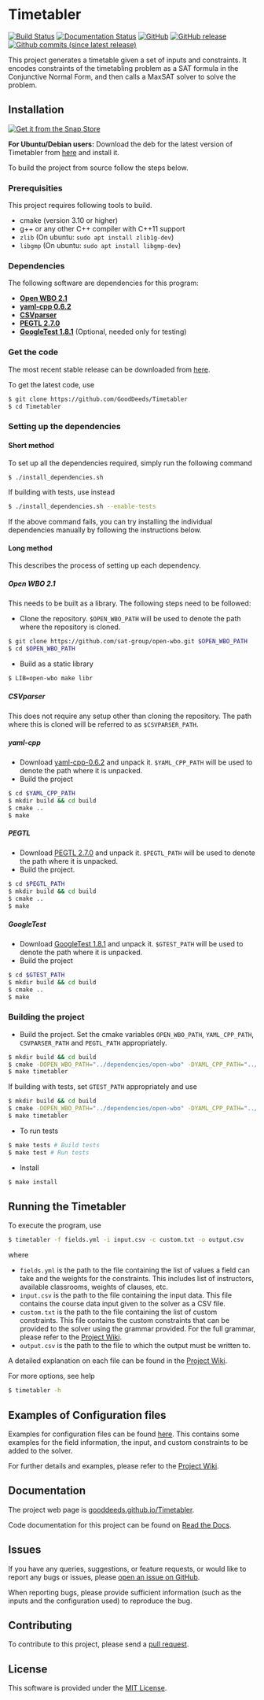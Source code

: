 # Timetabler

[![Build Status](https://travis-ci.com/GoodDeeds/Timetabler.svg?branch=master)](https://travis-ci.com/GoodDeeds/Timetabler)
[![Documentation Status](https://readthedocs.org/projects/timetabler/badge/?version=master)](https://timetabler.readthedocs.io/en/master/)
[![GitHub](https://img.shields.io/github/license/GoodDeeds/Timetabler.svg)](https://github.com/GoodDeeds/Timetabler/blob/master/LICENSE)
[![GitHub release](https://img.shields.io/github/release/GoodDeeds/Timetabler.svg)](https://github.com/GoodDeeds/Timetabler/releases/tag/v0.3.0)
[![Github commits (since latest release)](https://img.shields.io/github/commits-since/GoodDeeds/Timetabler/latest.svg)](https://github.com/GoodDeeds/Timetabler/compare/v0.3.0...master)

This project generates a timetable given a set of inputs and constraints. It encodes constraints of the timetabling problem as a SAT formula in the Conjunctive Normal Form, and then calls a MaxSAT solver to solve the problem.

## Installation

[![Get it from the Snap Store](https://snapcraft.io/static/images/badges/en/snap-store-black.svg)](https://snapcraft.io/timetabler)

**For Ubuntu/Debian users:** Download the deb for the latest version of Timetabler from [here](https://github.com/GoodDeeds/Timetabler/releases) and install it.

To build the project from source follow the steps below.

### Prerequisities

This project requires following tools to build.
* cmake (version 3.10 or higher)
* g++ or any other C++ compiler with C++11 support
* `zlib` (On ubuntu: `sudo apt install zlib1g-dev`)
* `libgmp` (On ubuntu: `sudo apt install libgmp-dev`)

### Dependencies

The following software are dependencies for this program:
* [**Open WBO 2.1**](https://github.com/sat-group/open-wbo/tree/12382e61b0230f7406900b365a4fddc73194c970)
* [**yaml-cpp 0.6.2**](https://github.com/jbeder/yaml-cpp/releases/tag/yaml-cpp-0.6.2)
* [**CSVparser**](https://github.com/MyBoon/CSVparser/tree/540e3e2f46b77ea8178f90910a165695cbb6cc12)
* [**PEGTL 2.7.0**](https://github.com/taocpp/PEGTL/releases/tag/2.7.0)
* [**GoogleTest 1.8.1**](https://github.com/google/googletest/releases/tag/release-1.8.1) (Optional, needed only for testing)

### Get the code

The most recent stable release can be downloaded from [here](https://github.com/GoodDeeds/Timetabler/releases).

To get the latest code, use

```bash
$ git clone https://github.com/GoodDeeds/Timetabler
$ cd Timetabler
```

### Setting up the dependencies

#### Short method

To set up all the dependencies required, simply run the following command
```bash
$ ./install_dependencies.sh
```

If building with tests, use instead
```bash
$ ./install_dependencies.sh --enable-tests
```

If the above command fails, you can try installing the individual dependencies manually by following the instructions below.

#### Long method

This describes the process of setting up each dependency.

##### Open WBO 2.1

This needs to be built as a library. The following steps need to be followed:
* Clone the repository. `$OPEN_WBO_PATH` will be used to denote the path where the repository is cloned.
```bash
$ git clone https://github.com/sat-group/open-wbo.git $OPEN_WBO_PATH
$ cd $OPEN_WBO_PATH
```
* Build as a static library
```bash
$ LIB=open-wbo make libr
```

##### CSVparser

This does not require any setup other than cloning the repository. The path where this is cloned will be referred to as `$CSVPARSER_PATH`.

##### yaml-cpp

* Download [yaml-cpp-0.6.2](https://github.com/jbeder/yaml-cpp/archive/yaml-cpp-0.6.2.tar.gz) and unpack it. `$YAML_CPP_PATH` will be used to denote the path where it is unpacked.
* Build the project
```bash
$ cd $YAML_CPP_PATH
$ mkdir build && cd build
$ cmake ..
$ make
```

##### PEGTL

* Download [PEGTL 2.7.0](https://github.com/taocpp/PEGTL/archive/2.7.0.tar.gz) and unpack it. `$PEGTL_PATH` will be used to denote the path where it is unpacked.
* Build the project.
```bash
$ cd $PEGTL_PATH
$ mkdir build && cd build
$ cmake ..
$ make
```

##### GoogleTest

* Download [GoogleTest 1.8.1](https://github.com/google/googletest/releases/tag/release-1.8.1) and unpack it. `$GTEST_PATH` will be used to denote the path where it is unpacked.
* Build the project
```bash
$ cd $GTEST_PATH
$ mkdir build && cd build
$ cmake ..
$ make
```

### Building the project

* Build the project. Set the cmake variables `OPEN_WBO_PATH`, `YAML_CPP_PATH`, `CSVPARSER_PATH` and `PEGTL_PATH` appropriately.
```bash
$ mkdir build && cd build
$ cmake -DOPEN_WBO_PATH="../dependencies/open-wbo" -DYAML_CPP_PATH="../dependencies/yaml-cpp-yaml-cpp-0.6.2" -DCSVPARSER_PATH="../dependencies/CSVparser" -DPEGTL_PATH="../dependencies/PEGTL-2.7.0" -DENABLE_TESTS=Off ..
$ make timetabler
```

If building with tests, set `GTEST_PATH` appropriately and use
```bash
$ mkdir build && cd build
$ cmake -DOPEN_WBO_PATH="../dependencies/open-wbo" -DYAML_CPP_PATH="../dependencies/yaml-cpp-yaml-cpp-0.6.2" -DCSVPARSER_PATH="../dependencies/CSVparser" -DPEGTL_PATH="../dependencies/PEGTL-2.7.0" -DGTEST_PATH="../dependencies/googletest-release-1.8.1" -DENABLE_TESTS=On ..
$ make timetabler
```

* To run tests
```bash
$ make tests # Build tests
$ make test # Run tests
```
* Install
```bash
$ make install
```

## Running the Timetabler

To execute the program, use
```bash
$ timetabler -f fields.yml -i input.csv -c custom.txt -o output.csv
```
where
* `fields.yml` is the path to the file containing the list of values a field can take and the weights for the constraints. This includes list of instructors, available classrooms, weights of clauses, etc.
* `input.csv` is the path to the file containing the input data. This file contains the course data input given to the solver as a CSV file.
* `custom.txt` is the path to the file containing the list of custom constraints. This file contains the custom constraints that can be provided to the solver using the grammar provided. For the full grammar, please refer to the [Project Wiki](https://github.com/GoodDeeds/Timetabler/wiki).
* `output.csv` is the path to the file to which the output must be written to.

A detailed explanation on each file can be found in the [Project Wiki](https://github.com/GoodDeeds/Timetabler/wiki).

For more options, see help
```bash
$ timetabler -h
```

## Examples of Configuration files

Examples for configuration files can be found [here](https://github.com/GoodDeeds/Timetabler/blob/master/examples). This contains some examples for the field information, the input, and custom constraints to be added to the solver.

For further details and examples, please refer to the [Project Wiki](https://github.com/GoodDeeds/Timetabler/wiki).

## Documentation

The project web page is [gooddeeds.github.io/Timetabler](https://gooddeeds.github.io/Timetabler).

Code documentation for this project can be found on [Read the Docs](https://timetabler.readthedocs.io/).

## Issues

If you have any queries, suggestions, or feature requests, or would like to report any bugs or issues, please [open an issue on GitHub](https://github.com/GoodDeeds/Timetabler/issues/new).

When reporting bugs, please provide sufficient information (such as the inputs and the configuration used) to reproduce the bug.

## Contributing

To contribute to this project, please send a [pull request](https://github.com/GoodDeeds/Timetabler/compare).

## License

This software is provided under the [MIT License](https://github.com/GoodDeeds/Timetabler/blob/master/LICENSE).
